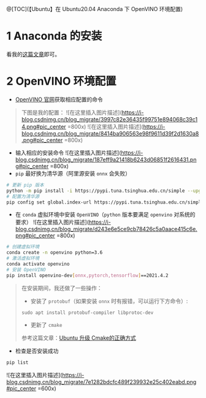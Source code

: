 ﻿@[TOC](【Ubuntu】在 Ubuntu20.04 Anaconda 下 OpenVINO 环境配置)
# 1 Anaconda 的安装
看我的[这篇文章](https://blog.csdn.net/G_C_H/article/details/125662984)即可。
# 2 OpenVINO 环境配置
- [OpenVINO 官网](https://www.intel.com/content/www/us/en/developer/tools/openvino-toolkit/download.html)获取相应配置的命令
>下图是我的配置：
>![在这里插入图片描述](https://i-blog.csdnimg.cn/blog_migrate/3997c82e36435f99751e894068c39c14.png#pic_center =800x)
>![在这里插入图片描述](https://i-blog.csdnimg.cn/blog_migrate/8414ba906563e98f9611d39f2d1630a8.png#pic_center =800x)
- 输入相应的安装命令
![在这里插入图片描述](https://i-blog.csdnimg.cn/blog_migrate/187eff9a21418b6243d06851f2616431.png#pic_center =800x)
- `pip` 最好换为清华源（阿里源安装 `onnx` 会失败）
```bash
# 更新 pip 版本
python -m pip install -i https://pypi.tuna.tsinghua.edu.cn/simple --upgrade pip
# 配置为清华源
pip config set global.index-url https://pypi.tuna.tsinghua.edu.cn/simple
```
- 在 `conda` 虚拟环境中安装 `OpenVINO`（`python` 版本要满足 `openvino` 对系统的要求）
![在这里插入图片描述](https://i-blog.csdnimg.cn/blog_migrate/d243e6e5ce9cb78426c5a0aace415c6e.png#pic_center =800x)

```bash
# 创建虚拟环境
conda create -n openvino python=3.6
# 激活虚拟环境
conda activate openvino
# 安装 OpenVINO
pip install openvino-dev[onnx,pytorch,tensorflow]==2021.4.2
```
>在安装期间，我还做了一些操作：
>- 安装了 `protobuf`（如果安装 `onnx` 时有报错，可以运行下方命令）:
>
>`sudo apt install protobuf-compiler libprotoc-dev`
>- 更新了 `cmake`
>
>参考这篇文章：[Ubuntu 升级 Cmake的正确方式](https://blog.csdn.net/qq_27350133/article/details/121994229)
- 检查是否安装成功
```bash
pip list
```
![在这里插入图片描述](https://i-blog.csdnimg.cn/blog_migrate/7e1282bdcfc489f239932e25c402eabd.png#pic_center =600x)







